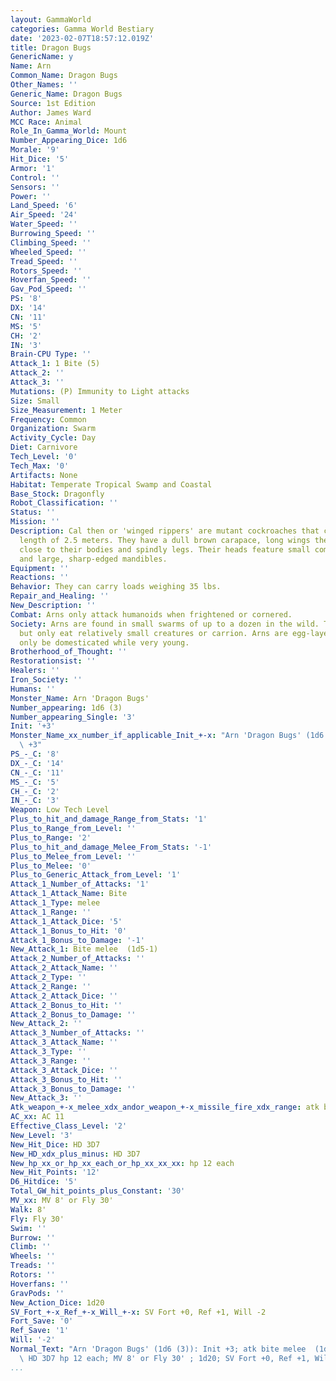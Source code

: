 ```yaml
---
layout: GammaWorld
categories: Gamma World Bestiary
date: '2023-02-07T18:57:12.019Z'
title: Dragon Bugs
GenericName: y
Name: Arn
Common_Name: Dragon Bugs
Other_Names: ''
Generic_Name: Dragon Bugs
Source: 1st Edition
Author: James Ward
MCC Race: Animal
Role_In_Gamma_World: Mount
Number_Appearing_Dice: 1d6
Morale: '9'
Hit_Dice: '5'
Armor: '1'
Control: ''
Sensors: ''
Power: ''
Land_Speed: '6'
Air_Speed: '24'
Water_Speed: ''
Burrowing_Speed: ''
Climbing_Speed: ''
Wheeled_Speed: ''
Tread_Speed: ''
Rotors_Speed: ''
Hoverfan_Speed: ''
Gav_Pod_Speed: ''
PS: '8'
DX: '14'
CN: '11'
MS: '5'
CH: '2'
IN: '3'
Brain-CPU Type: ''
Attack_1: 1 Bite (5)
Attack_2: ''
Attack_3: ''
Mutations: (P) Immunity to Light attacks
Size: Small
Size_Measurement: 1 Meter
Frequency: Common
Organization: Swarm
Activity_Cycle: Day
Diet: Carnivore
Tech_Level: '0'
Tech_Max: '0'
Artifacts: None
Habitat: Temperate Tropical Swamp and Coastal
Base_Stock: Dragonfly
Robot_Classification: ''
Status: ''
Mission: ''
Description: Cal then or 'winged rippers' are mutant cockroaches that can attain a
  length of 2.5 meters. They have a dull brown carapace, long wings they keep folded
  close to their bodies and spindly legs. Their heads feature small compound eyes
  and large, sharp-edged mandibles.
Equipment: ''
Reactions: ''
Behavior: They can carry loads weighing 35 lbs.
Repair_and_Healing: ''
New_Description: ''
Combat: Arns only attack humanoids when frightened or cornered.
Society: Arns are found in small swarms of up to a dozen in the wild. They're omnivores,
  but only eat relatively small creatures or carrion. Arns are egg-layers, and can
  only be domesticated while very young.
Brotherhood_of_Thought: ''
Restorationsist: ''
Healers: ''
Iron_Society: ''
Humans: ''
Monster_Name: Arn 'Dragon Bugs'
Number_appearing: 1d6 (3)
Number_appearing_Single: '3'
Init: '+3'
Monster_Name_xx_number_if_applicable_Init_+-x: "Arn 'Dragon Bugs' (1d6 (3)): Init\
  \ +3"
PS_-_C: '8'
DX_-_C: '14'
CN_-_C: '11'
MS_-_C: '5'
CH_-_C: '2'
IN_-_C: '3'
Weapon: Low Tech Level
Plus_to_hit_and_damage_Range_from_Stats: '1'
Plus_to_Range_from_Level: ''
Plus_to_Range: '2'
Plus_to_hit_and_damage_Melee_From_Stats: '-1'
Plus_to_Melee_from_Level: ''
Plus_to_Melee: '0'
Plus_to_Generic_Attack_from_Level: '1'
Attack_1_Number_of_Attacks: '1'
Attack_1_Attack_Name: Bite
Attack_1_Type: melee
Attack_1_Range: ''
Attack_1_Attack_Dice: '5'
Attack_1_Bonus_to_Hit: '0'
Attack_1_Bonus_to_Damage: '-1'
New_Attack_1: Bite melee  (1d5-1)
Attack_2_Number_of_Attacks: ''
Attack_2_Attack_Name: ''
Attack_2_Type: ''
Attack_2_Range: ''
Attack_2_Attack_Dice: ''
Attack_2_Bonus_to_Hit: ''
Attack_2_Bonus_to_Damage: ''
New_Attack_2: ''
Attack_3_Number_of_Attacks: ''
Attack_3_Attack_Name: ''
Attack_3_Type: ''
Attack_3_Range: ''
Attack_3_Attack_Dice: ''
Attack_3_Bonus_to_Hit: ''
Attack_3_Bonus_to_Damage: ''
New_Attack_3: ''
Atk_weapon_+-x_melee_xdx_andor_weapon_+-x_missile_fire_xdx_range: atk bite melee  (1d5-1)
AC_xx: AC 11
Effective_Class_Level: '2'
New_Level: '3'
New_Hit_Dice: HD 3D7
New_HD_xdx_plus_minus: HD 3D7
New_hp_xx_or_hp_xx_each_or_hp_xx_xx_xx: hp 12 each
New_Hit_Points: '12'
D6_Hitdice: '5'
Total_GW_hit_points_plus_Constant: '30'
MV_xx: MV 8' or Fly 30'
Walk: 8'
Fly: Fly 30'
Swim: ''
Burrow: ''
Climb: ''
Wheels: ''
Treads: ''
Rotors: ''
Hoverfans: ''
GravPods: ''
New_Action_Dice: 1d20
SV_Fort_+-x_Ref_+-x_Will_+-x: SV Fort +0, Ref +1, Will -2
Fort_Save: '0'
Ref_Save: '1'
Will: '-2'
Normal_Text: "Arn 'Dragon Bugs' (1d6 (3)): Init +3; atk bite melee  (1d5-1); AC 11;\
  \ HD 3D7 hp 12 each; MV 8' or Fly 30' ; 1d20; SV Fort +0, Ref +1, Will -2"
...
```

